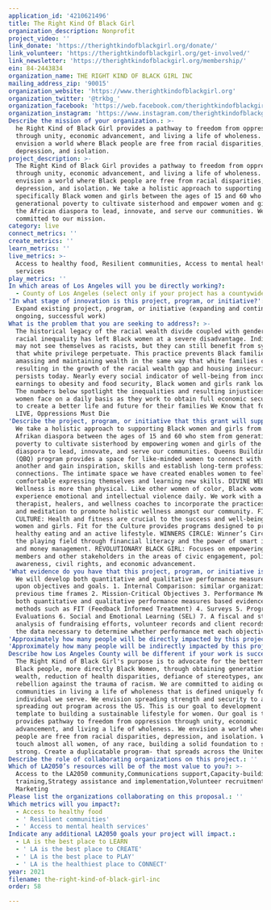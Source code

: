 ```yaml
---
application_id: '4210621496'
title: The Right Kind Of Black Girl
organization_description: Nonprofit
project_video: ''
link_donate: 'https://therightkindofblackgirl.org/donate/'
link_volunteer: 'https://therightkindofblackgirl.org/get-involved/'
link_newsletter: 'https://therightkindofblackgirl.org/membership/'
ein: 84-2443834
organization_name: THE RIGHT KIND OF BLACK GIRL INC
mailing_address_zip: '90015'
organization_website: 'https://www.therightkindofblackgirl.org'
organization_twitter: '@trkbg_'
organization_facebook: 'https://web.facebook.com/therightkindofblackgirl/?_rdc=1&_rdr'
organization_instagram: 'https://www.instagram.com/therightkindofblackgirl/?hl=en'
Describe the mission of your organization.: >-
  he Right Kind of Black Girl provides a pathway to freedom from oppression
  through unity, economic advancement, and living a life of wholeness. We
  envision a world where Black people are free from racial disparities,
  depression, and isolation.
project_description: >-
  The Right Kind of Black Girl provides a pathway to freedom from oppression
  through unity, economic advancement, and living a life of wholeness. We
  envision a world where Black people are free from racial disparities,
  depression, and isolation. We take a holistic approach to supporting
  specifically Black women and girls between the ages of 15 and 60 who stem from
  generational poverty to cultivate sisterhood and empower women and girls of
  the African diaspora to lead, innovate, and serve our communities. We are
  committed to our mission.
category: live
connect_metrics: ''
create_metrics: ''
learn_metrics: ''
live_metrics: >-
  Access to healthy food, Resilient communities, Access to mental health
  services
play_metrics: ''
In which areas of Los Angeles will you be directly working?:
  - County of Los Angeles (select only if your project has a countywide benefit)
'In what stage of innovation is this project, program, or initiative?': >-
  Expand existing project, program, or initiative (expanding and continuing
  ongoing, successful work)
What is the problem that you are seeking to address?: >-
  The historical legacy of the racial wealth divide coupled with gender and
  racial inequality has left Black women at a severe disadvantage. Individuals
  may not see themselves as racists, but they can still benefit from systems
  that white privilege perpetuate. This practice prevents Black families from
  amassing and maintaining wealth in the same way that white families could,
  resulting in the growth of the racial wealth gap and housing insecurity that
  persists today. Nearly every social indicator of well-being from income and
  earnings to obesity and food security, Black women and girls rank low or last.
  The numbers below spotlight the inequalities and resulting injustices Black
  women face on a daily basis as they work to obtain full economic security and
  to create a better life and future for their families We Know that for us to
  LIVE, Oppressions Must Die
'Describe the project, program, or initiative that this grant will support to address the problem identified.': >-
  We take a holistic approach to supporting Black women and girls from the
  Afrikan diaspora between the ages of 15 and 60 who stem from generational
  poverty to cultivate sisterhood by empowering women and girls of the African
  diaspora to lead, innovate, and serve our communities. Queens Building Queens
  (QBQ) program provides a space for like-minded women to connect with one
  another and gain inspiration, skills and establish long-term professional
  connections. The intimate space we have created enables women to feel
  comfortable expressing themselves and learning new skills. DIVINE WELLNESS:
  Wellness is more than physical. Like other women of color, Black women
  experience emotional and intellectual violence daily. We work with a team of
  therapist, healers, and wellness coaches to incorporate the practices of yoga
  and meditation to promote holistic wellness amongst our community. FIT FOR THE
  CULTURE: Health and fitness are crucial to the success and well-being of Black
  women and girls. Fit for the Culture provides programs designed to promote
  healthy eating and an active lifestyle. WINNERS CIRCLE: Winner’s Circle levels
  the playing field through financial literacy and the power of smart investing
  and money management. REVOLUTIONARY BLACK GIRL: Focuses on empowering its
  members and other stakeholders in the areas of civic engagement, political
  awareness, civil rights, and economic advancement.
'What evidence do you have that this project, program, or initiative is or will be successful, and how will you define and measure success?': >-
  We will develop both quantitative and qualitative performance measures based
  upon objectives and goals. 1. Internal Comparison: similar organizations and
  previous time frames 2. Mission-Critical Objectives 3. Performance Metrics:
  both quantitative and qualitative performance measures based evidence-based
  methods such as FIT (Feedback Informed Treatment) 4. Surveys 5. Program
  Evaluations 6. Social and Emotional Learning (SEL) 7. A fiscal and statistical
  analysis of fundraising efforts, volunteer records and client records provides
  the data necessary to determine whether performance met each objective
'Approximately how many people will be directly impacted by this project, program, or initiative?': '1000'
'Approximately how many people will be indirectly impacted by this project, program, or initiative?': '3000'
Describe how Los Angeles County will be different if your work is successful.: >-
  The Right Kind of Black Girl's purpose is to advocate for the betterment of
  Black people, more directly Black Women, through obtaining generational
  wealth, reduction of health disparities, defiance of stereotypes, and
  rebellion against the trauma of racism. We are committed to aiding our
  communities in living a life of wholeness that is defined uniquely for every
  individual we serve. We envision spreading strength and security to all women,
  spreading out program across the US. This is our goal to development a
  template to building a sustainable lifestyle for women. Our goal is to
  provides pathway to freedom from oppression through unity, economic
  advancement, and living a life of wholeness. We envision a world where Black
  people are free from racial disparities, depression, and isolation. We would
  touch almost all women, of any race, building a solid foundation to stand
  strong. Create a duplicatable program- that spreads across the United States
Describe the role of collaborating organizations on this project.: ''
Which of LA2050’s resources will be of the most value to you?: >-
  Access to the LA2050 community,Communications support,Capacity-building and
  training,Strategy assistance and implementation,Volunteer recruitment,Other::
  Marketing
Please list the organizations collaborating on this proposal.: ''
Which metrics will you impact?:
  - Access to healthy food
  - ' Resilient communities'
  - ' Access to mental health services'
Indicate any additional LA2050 goals your project will impact.:
  - LA is the best place to LEARN
  - ' LA is the best place to CREATE'
  - ' LA is the best place to PLAY'
  - ' LA is the healthiest place to CONNECT'
year: 2021
filename: the-right-kind-of-black-girl-inc
order: 58

---
```

